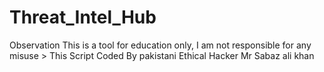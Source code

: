 # Threat_Intel_Hub
Observation This is a tool for education only, I am not responsible for any misuse > This Script Coded By pakistani Ethical Hacker Mr Sabaz ali khan
